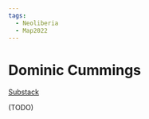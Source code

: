 ```yaml
---
tags:
  - Neoliberia
  - Map2022
---
```

# Dominic Cummings

[Substack](https://dominiccummings.substack.com/)

(TODO)